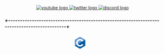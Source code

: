 <div align="center">
  <a href="https://www.youtube.com/" target="_blank">
    <img src="https://img.shields.io/static/v1?message=Youtube&logo=youtube&label=&color=FF0000&logoColor=white&labelColor=&style=for-the-badge" height="25" alt="youtube logo"  />
  </a>
  <a href="https://x.com/MrZoloVRC" target="_blank">
    <img src="https://img.shields.io/static/v1?message=Twitter&logo=twitter&label=&color=1DA1F2&logoColor=white&labelColor=&style=for-the-badge" height="25" alt="twitter logo"  />
  </a>
  <a href="https://discord.gg/8z5kRjBCQs" target="_blank">
    <img src="https://img.shields.io/static/v1?message=Discord&logo=discord&label=&color=7289DA&logoColor=white&labelColor=&style=for-the-badge" height="25" alt="discord logo"  />
  </a>
</div>

###

<h3 align=""center">+------------------------------------------------------------------------------------------+</h3>

###

<div align="center">
  <img src="https://raw.githubusercontent.com/devicons/devicon/ca28c779441053191ff11710fe24a9e6c23690d6/icons/c/c-original.svg" height="40" alt="go logo"  />
  <img width="12" />
</div>



<!---
<3 MrZolo
--->
